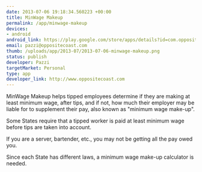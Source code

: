 ```yaml
--- 
date: 2013-07-06 19:18:34.560223 +00:00
title: MinWage Makeup
permalink: /app/minwage-makeup
devices: 
- android
android_link: https://play.google.com/store/apps/details?id=com.oppositecoast.www.mwm
email: pazzi@oppositecoast.com
thumb: /uploads/app/2013-07/2013-07-06-minwage-makeup.png
status: publish
developer: Pazzi
targetMarket: Personal
type: app
developer_link: http://www.oppositecoast.com
---
```


MinWage Makeup helps tipped employees determine if they are making at least minimum wage, after tips, and if not, how much their employer may be liable for to supplement their pay, also known as "minimum wage make-up".

Some States require that a tipped worker is paid at least minimum wage before tips are taken into account.

If you are a server, bartender, etc., you may not be getting all the pay owed you.

Since each State has different laws, a minimum wage make-up calculator is needed.
